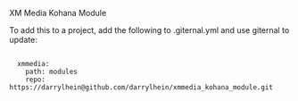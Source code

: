 XM Media Kohana Module

To add this to a project, add the following to .giternal.yml and use giternal to update:

<code>
  xmmedia:
    path: modules
    repo: https://darrylhein@github.com/darrylhein/xmmedia_kohana_module.git
</code>